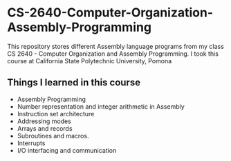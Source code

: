 # CS-2640-Computer-Organization-Assembly-Programming
This repository stores different Assembly language programs from my class CS 2640 - Computer Organization and Assembly Programming.
I took this course at California State Polytechnic University, Pomona

## Things I learned in this course
- Assembly Programming
- Number representation and integer arithmetic in Assembly
- Instruction set architecture
- Addressing modes
- Arrays and records
- Subroutines and macros.
- Interrupts
-  I/O interfacing and communication
